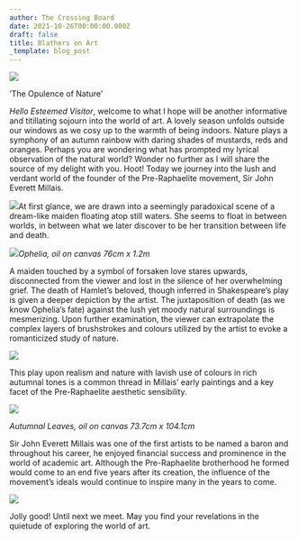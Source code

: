 ```yaml
---
author: The Crossing Board
date: 2021-10-26T00:00:00.000Z
draft: false
title: Blathers on Art
_template: blog_post
---
```


![](/images/news/blathers-3.png)

’The Opulence of Nature’

_Hello Esteemed Visitor_, welcome to what I hope will be another informative and titillating sojourn into the world of art. A lovely season unfolds outside our windows as we cosy up to the warmth of being indoors. Nature plays a symphony of an autumn rainbow with daring shades of mustards, reds and oranges. Perhaps you are wondering what has prompted my lyrical observation of the natural world? Wonder no further as I will share the source of my delight with you. Hoot! Today we journey into the lush and verdant world of the founder of the Pre-Raphaelite movement, Sir John Everett Millais.

![](/images/news/2913e50cedd84490a1e0b9b51ce71e6e.jpeg)At first glance, we are drawn into a seemingly paradoxical scene of a dream-like maiden floating atop still waters. She seems to float in between worlds, in between what we later discover to be her transition between life and death.

![](/images/news/dca82d271a684f5c83ddaa547d903629.jpeg)_Ophelia, oil on canvas 76cm x 1.2m_

A maiden touched by a symbol of forsaken love stares upwards, disconnected from the viewer and lost in the silence of her overwhelming grief. The death of Hamlet’s beloved, though inferred in Shakespeare’s play is given a deeper depiction by the artist. The juxtaposition of death (as we know Ophelia’s fate) against the lush yet moody natural surroundings is mesmerizing. Upon further examination, the viewer can extrapolate the complex layers of brushstrokes and colours utilized by the artist to evoke a romanticized study of nature.

![](/images/news/1da864e1e3d14496a09dc3aaa62b1d5d.jpeg)

This play upon realism and nature with lavish use of colours in rich autumnal tones is a common thread in Millais’ early paintings and a key facet of the Pre-Raphaelite aesthetic sensibility.

![](/images/news/9ad4fc0566984ce091d9ab9818ccdf4f.jpeg)

_Autumnal Leaves, oil on canvas 73.7cm x 104.1cm_

Sir John Everett Millais was one of the first artists to be named a baron and throughout his career, he enjoyed financial success and prominence in the world of academic art. Although the Pre-Raphaelite brotherhood he formed would come to an end five years after its creation, the influence of the movement’s ideals would continue to inspire many in the years to come.

![](/images/news/6739cc3d1c8644738bb084ddfa529917.jpeg)

Jolly good! Until next we meet. May you find your revelations in the quietude of exploring the world of art.
